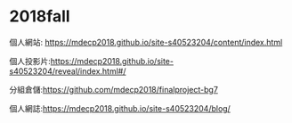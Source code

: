 # 2018fall

個人網站: https://mdecp2018.github.io/site-s40523204/content/index.html

個人投影片:https://mdecp2018.github.io/site-s40523204/reveal/index.html#/

分組倉儲:https://github.com/mdecp2018/finalproject-bg7

個人網誌:https://mdecp2018.github.io/site-s40523204/blog/
